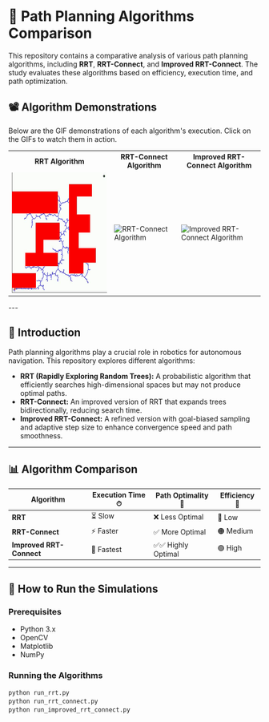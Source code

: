 # 🚀 Path Planning Algorithms Comparison

This repository contains a comparative analysis of various path planning algorithms, including **RRT**, **RRT-Connect**, and **Improved RRT-Connect**. The study evaluates these algorithms based on efficiency, execution time, and path optimization.

## 📽 Algorithm Demonstrations

Below are the GIF demonstrations of each algorithm's execution. Click on the GIFs to watch them in action.

<table>
  <tr>
    <th>RRT Algorithm</th>
    <th>RRT-Connect Algorithm</th>
    <th>Improved RRT-Connect Algorithm</th>
  </tr>
  <tr>
    <td><img src="RRT.gif" width="320" height="240" alt="RRT Algorithm"></td>
    <td><img src="RRT-Connect.gif" width="320" height="240" alt="RRT-Connect Algorithm"></td>
    <td><img src="Improved-RRT-Connect.gif" width="320" height="240" alt="Improved RRT-Connect Algorithm"></td>
  </tr>
</table>
---

## 📌 Introduction

Path planning algorithms play a crucial role in robotics for autonomous navigation. This repository explores different algorithms:

- **RRT (Rapidly Exploring Random Trees):** A probabilistic algorithm that efficiently searches high-dimensional spaces but may not produce optimal paths.
- **RRT-Connect:** An improved version of RRT that expands trees bidirectionally, reducing search time.
- **Improved RRT-Connect:** A refined version with goal-biased sampling and adaptive step size to enhance convergence speed and path smoothness.

---

## 📊 Algorithm Comparison

| Algorithm                 | Execution Time ⏱ | Path Optimality 📏 | Efficiency 🚀 |
|---------------------------|-----------------|-------------------|--------------|
| **RRT**                   | ⏳ Slow         | ❌ Less Optimal  | 🔴 Low       |
| **RRT-Connect**           | ⚡ Faster       | ✅ More Optimal  | 🟠 Medium    |
| **Improved RRT-Connect**  | 🚀 Fastest      | ✅✅ Highly Optimal | 🟢 High       |

---

## 📜 How to Run the Simulations

### Prerequisites
- Python 3.x
- OpenCV
- Matplotlib
- NumPy

### Running the Algorithms
```sh
python run_rrt.py
python run_rrt_connect.py
python run_improved_rrt_connect.py
